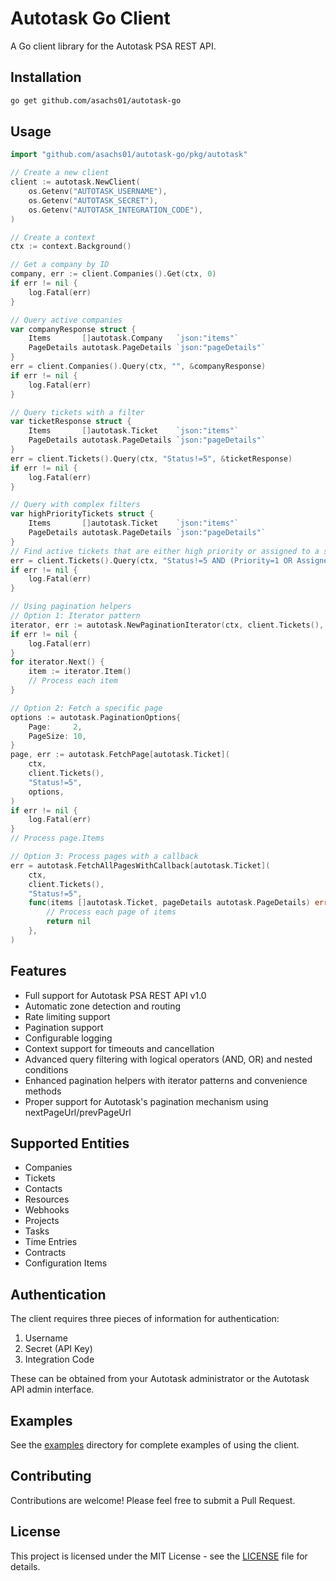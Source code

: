 # Autotask Go Client

A Go client library for the Autotask PSA REST API.

## Installation

```bash
go get github.com/asachs01/autotask-go
```

## Usage

```go
import "github.com/asachs01/autotask-go/pkg/autotask"

// Create a new client
client := autotask.NewClient(
	os.Getenv("AUTOTASK_USERNAME"),
	os.Getenv("AUTOTASK_SECRET"),
	os.Getenv("AUTOTASK_INTEGRATION_CODE"),
)

// Create a context
ctx := context.Background()

// Get a company by ID
company, err := client.Companies().Get(ctx, 0)
if err != nil {
	log.Fatal(err)
}

// Query active companies
var companyResponse struct {
	Items       []autotask.Company   `json:"items"`
	PageDetails autotask.PageDetails `json:"pageDetails"`
}
err = client.Companies().Query(ctx, "", &companyResponse)
if err != nil {
	log.Fatal(err)
}

// Query tickets with a filter
var ticketResponse struct {
	Items       []autotask.Ticket    `json:"items"`
	PageDetails autotask.PageDetails `json:"pageDetails"`
}
err = client.Tickets().Query(ctx, "Status!=5", &ticketResponse)
if err != nil {
	log.Fatal(err)
}

// Query with complex filters
var highPriorityTickets struct {
	Items       []autotask.Ticket    `json:"items"`
	PageDetails autotask.PageDetails `json:"pageDetails"`
}
// Find active tickets that are either high priority or assigned to a specific resource
err = client.Tickets().Query(ctx, "Status!=5 AND (Priority=1 OR AssignedResourceID=123)", &highPriorityTickets)
if err != nil {
	log.Fatal(err)
}

// Using pagination helpers
// Option 1: Iterator pattern
iterator, err := autotask.NewPaginationIterator(ctx, client.Tickets(), "Status!=5", 10)
if err != nil {
	log.Fatal(err)
}
for iterator.Next() {
	item := iterator.Item()
	// Process each item
}

// Option 2: Fetch a specific page
options := autotask.PaginationOptions{
	Page:     2,
	PageSize: 10,
}
page, err := autotask.FetchPage[autotask.Ticket](
	ctx,
	client.Tickets(),
	"Status!=5",
	options,
)
if err != nil {
	log.Fatal(err)
}
// Process page.Items

// Option 3: Process pages with a callback
err = autotask.FetchAllPagesWithCallback[autotask.Ticket](
	ctx,
	client.Tickets(),
	"Status!=5",
	func(items []autotask.Ticket, pageDetails autotask.PageDetails) error {
		// Process each page of items
		return nil
	},
)
```

## Features

- Full support for Autotask PSA REST API v1.0
- Automatic zone detection and routing
- Rate limiting support
- Pagination support
- Configurable logging
- Context support for timeouts and cancellation
- Advanced query filtering with logical operators (AND, OR) and nested conditions
- Enhanced pagination helpers with iterator patterns and convenience methods
- Proper support for Autotask's pagination mechanism using nextPageUrl/prevPageUrl

## Supported Entities

- Companies
- Tickets
- Contacts
- Resources
- Webhooks
- Projects
- Tasks
- Time Entries
- Contracts
- Configuration Items

## Authentication

The client requires three pieces of information for authentication:

1. Username
2. Secret (API Key)
3. Integration Code

These can be obtained from your Autotask administrator or the Autotask API admin interface.

## Examples

See the [examples](examples) directory for complete examples of using the client.

## Contributing

Contributions are welcome! Please feel free to submit a Pull Request.

## License

This project is licensed under the MIT License - see the [LICENSE](LICENSE) file for details.